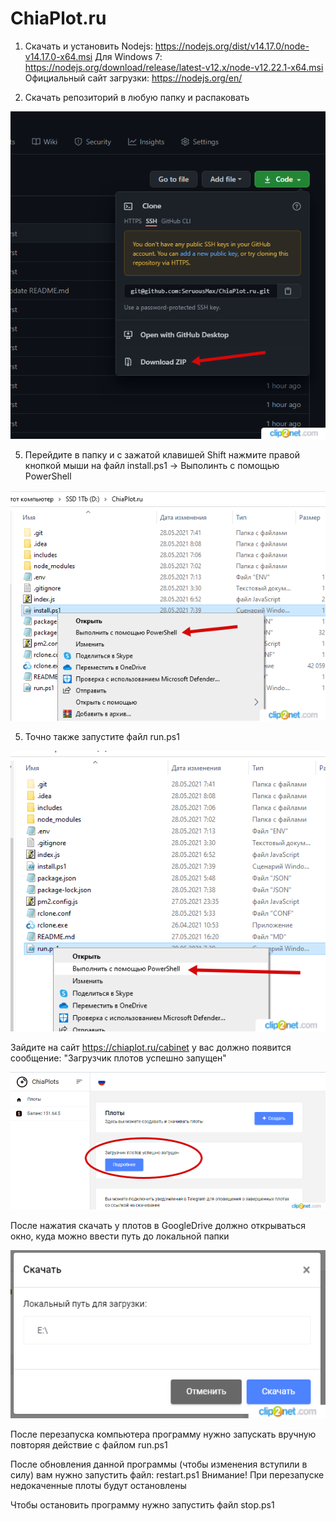 # ChiaPlot.ru

1. Скачать и установить Nodejs: https://nodejs.org/dist/v14.17.0/node-v14.17.0-x64.msi
Для Windows 7: https://nodejs.org/download/release/latest-v12.x/node-v12.22.1-x64.msi
Официальный сайт загрузки: https://nodejs.org/en/

3. Скачать репозиторий в любую папку и распаковать

![GitHub Logo](/images/repo.png)

5. Перейдите в папку и с зажатой клавишей Shift нажмите правой кнопкой мыши на файл install.ps1 -> Выполинть с помощью PowerShell

![GitHub Logo](/images/powershell.png)

5. Точно также запустите файл run.ps1

![GitHub Logo](/images/powershell1.png)

Зайдите на сайт https://chiaplot.ru/cabinet у вас должно появится сообщение: "Загрузчик плотов успешно запущен"

![GitHub Logo](/images/done.png)

После нажатия скачать у плотов в GoogleDrive должно открываться окно, куда можно ввести путь до локальной папки

![GitHub Logo](/images/patch.png)

После перезапуска компьютера программу нужно запускать вручную повторяя действие с файлом run.ps1

После обновления данной программы (чтобы изменения вступили в силу) вам нужно запустить файл: restart.ps1
Внимание! При перезапуске недокаченные плоты будут остановлены

Чтобы остановить программу нужно запустить файл stop.ps1
